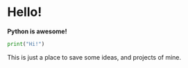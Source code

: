 # Hello!

**Python is awesome!**
```python
print("Hi!")
```
This is just a place to save some ideas, and projects of mine.

